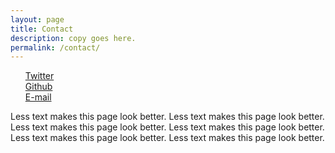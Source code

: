 ```yaml
---
layout: page
title: Contact
description: copy goes here.
permalink: /contact/
---
```


<ul style="list-style: none;"> <!-- no bullet points!!!!! -->
  <li><a href="https://twitter.com/open_archive"><i class="fa fa-twitter fa-fw"></i> <span class="network-name">Twitter</span></a></li>
<li><a href="https://github.com/openarchive"><i class="fa fa-github fa-fw"></i> <span class="network-name">Github</span></a></li>
	<li><a target="_blank" href="info@open-archive.org"><i class="fa fa-envelope-o fa-fw"></i> <span class="network-name">E-mail</span></a></li>							
							
</ul>

Less text makes this page look better. 
Less text makes this page look better. 
Less text makes this page look better. 
Less text makes this page look better. 
Less text makes this page look better. 
Less text makes this page look better. 
